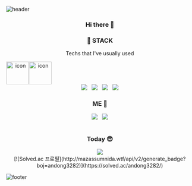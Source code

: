 ![header](https://capsule-render.vercel.app/api?type=waving&color=gradient&height=230&text=Llama-ste&fontAlign=70&fontAlignY=40&animation=twinkling)


<h3 align=center>Hi there 👋 </3>

<h3 align="center">📌 STACK </h3>
<p align="center"> Techs that I've usually used </p>
<div align=center>
<div style="display: flex; align-items: flex-start;"><img src="https://techstack-generator.vercel.app/js-icon.svg" alt="icon" width="61" height="61" /><img src="https://techstack-generator.vercel.app/react-icon.svg" alt="icon" width="61" height="61" /></div>
</div>

<div align="center"><img src="https://img.shields.io/badge/HTML5-e74c3c?style=flat-square&logo=HTML5&logoColor=white"></img> &nbsp <img src="https://img.shields.io/badge/CSS3-0A84FF?style=flat-square&logo=CSS3&logoColor=white"> &nbsp <img src="https://img.shields.io/badge/JavaScript-FFCD11?style=flat-square&logo=JavaScript&logoColor=white"></img> &nbsp <img src="https://img.shields.io/badge/React-00BCF6?style=flat-square&logo=React&logoColor=white"></img></div>

<h3 align="center"> ME 🦙 </h3>

<div align="center"><a href="https://velog.io/@llama" target="_blank"><img src="https://img.shields.io/badge/Velog-20c997?style=flat-square&logo=velog&logoColor=white"/></a> &nbsp <a href="mailto:andong1212@gmail.com" target="_blank"><img src="https://img.shields.io/badge/Gmail-EA4335?style=flat-square&logo=gmail&logoColor=white"/></a></div>

<br>

<div align="center">
  <h3> Today 😎 </h3>
  <a href="https://github.com/llama-ste/"><img src="https://hits.seeyoufarm.com/api/count/incr/badge.svg?url=https%3A%2F%2Fgithub.com%2Fllama-ste%2F&count_bg=%2332D3EB&title_bg=%238A9596&icon=&icon_color=%23E7E7E7&title=WELCOME&edge_flat=false"/></a>
</div>

<div align="center">
  [![Solved.ac 프로필](http://mazassumnida.wtf/api/v2/generate_badge?boj=andong3282)](https://solved.ac/andong3282/)
</div>


![footer](https://capsule-render.vercel.app/api?section=footer&type=waving&color=gradient)

<!--
**llama-ste/llama-ste** is a ✨ _special_ ✨ repository because its `README.md` (this file) appears on your GitHub profile.

Here are some ideas to get you started:

- 🔭 I’m currently working on ...
- 🌱 I’m currently learning ...
- 👯 I’m looking to collaborate on ...
- 🤔 I’m looking for help with ...
- 💬 Ask me about ...
- 📫 How to reach me: ...
- 😄 Pronouns: ...
- ⚡ Fun fact: ...
-->
